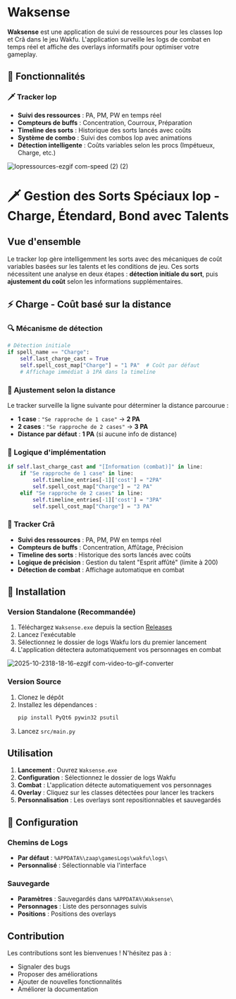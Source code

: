 # Waksense

**Waksense** est une application de suivi de ressources pour les classes Iop et Crâ dans le jeu Wakfu. L'application surveille les logs de combat en temps réel et affiche des overlays informatifs pour optimiser votre gameplay.

## 🎯 Fonctionnalités

### 🗡️ Tracker Iop
- **Suivi des ressources** : PA, PM, PW en temps réel
- **Compteurs de buffs** : Concentration, Courroux, Préparation
- **Timeline des sorts** : Historique des sorts lancés avec coûts
- **Système de combo** : Suivi des combos Iop avec animations
- **Détection intelligente** : Coûts variables selon les procs (Impétueux, Charge, etc.)

![Iopressources-ezgif com-speed (2) (2)](https://github.com/user-attachments/assets/9c7feb55-ee75-45e1-b894-2cd392925a2c)

# 🗡️ Gestion des Sorts Spéciaux Iop - Charge, Étendard, Bond avec Talents

## Vue d'ensemble

Le tracker Iop gère intelligemment les sorts avec des mécaniques de coût variables basées sur les talents et les conditions de jeu. Ces sorts nécessitent une analyse en deux étapes : **détection initiale du sort**, puis **ajustement du coût** selon les informations supplémentaires.

## ⚡ Charge - Coût basé sur la distance

### 🔍 Mécanisme de détection
```python
# Détection initiale
if spell_name == "Charge":
    self.last_charge_cast = True
    self.spell_cost_map["Charge"] = "1 PA"  # Coût par défaut
    # Affichage immédiat à 1PA dans la timeline
```

### 📏 Ajustement selon la distance
Le tracker surveille la ligne suivante pour déterminer la distance parcourue :

- **1 case** : `"Se rapproche de 1 case"` → **2 PA**
- **2 cases** : `"Se rapproche de 2 cases"` → **3 PA**
- **Distance par défaut** : **1 PA** (si aucune info de distance)

### 🎯 Logique d'implémentation
```python
if self.last_charge_cast and "[Information (combat)]" in line:
    if "Se rapproche de 1 case" in line:
        self.timeline_entries[-1]['cost'] = "2PA"
        self.spell_cost_map["Charge"] = "2 PA"
    elif "Se rapproche de 2 cases" in line:
        self.timeline_entries[-1]['cost'] = "3PA"
        self.spell_cost_map["Charge"] = "3 PA"
```

### 🏹 Tracker Crâ
- **Suivi des ressources** : PA, PM, PW en temps réel
- **Compteurs de buffs** : Concentration, Affûtage, Précision
- **Timeline des sorts** : Historique des sorts lancés avec coûts
- **Logique de précision** : Gestion du talent "Esprit affûté" (limite à 200)
- **Détection de combat** : Affichage automatique en combat

## 🚀 Installation

### Version Standalone (Recommandée)
1. Téléchargez `Waksense.exe` depuis la section [Releases](../../releases)
2. Lancez l'exécutable
3. Sélectionnez le dossier de logs Wakfu lors du premier lancement
4. L'application détectera automatiquement vos personnages en combat

![2025-10-2318-18-16-ezgif com-video-to-gif-converter](https://github.com/user-attachments/assets/17a0bf2c-608e-45e3-9be6-cfd7a6e22468)

### Version Source
1. Clonez le dépôt
2. Installez les dépendances :
   ```bash
   pip install PyQt6 pywin32 psutil
   ```
3. Lancez `src/main.py`

## Utilisation

1. **Lancement** : Ouvrez `Waksense.exe`
2. **Configuration** : Sélectionnez le dossier de logs Wakfu
3. **Combat** : L'application détecte automatiquement vos personnages
4. **Overlay** : Cliquez sur les classes détectées pour lancer les trackers
5. **Personnalisation** : Les overlays sont repositionnables et sauvegardés

## 🔧 Configuration

### Chemins de Logs
- **Par défaut** : `%APPDATA%\zaap\gamesLogs\wakfu\logs\`
- **Personnalisé** : Sélectionnable via l'interface

### Sauvegarde
- **Paramètres** : Sauvegardés dans `%APPDATA%\Waksense\`
- **Personnages** : Liste des personnages suivis
- **Positions** : Positions des overlays

## Contribution

Les contributions sont les bienvenues ! N'hésitez pas à :
- Signaler des bugs
- Proposer des améliorations
- Ajouter de nouvelles fonctionnalités
- Améliorer la documentation







